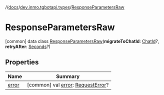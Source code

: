 //[docs](../../../index.md)/[dev.inmo.tgbotapi.types](../index.md)/[ResponseParametersRaw](index.md)



# ResponseParametersRaw  
 [common] data class [ResponseParametersRaw](index.md)(**migrateToChatId**: [ChatId](../-chat-id/index.md)?, **retryAfter**: [Seconds](../index.md#%5Bdev.inmo.tgbotapi.types%2FSeconds%2F%2F%2FPointingToDeclaration%2F%5D%2FClasslikes%2F625018081)?)   


## Properties  
  
|  Name |  Summary | 
|---|---|
| <a name="dev.inmo.tgbotapi.types/ResponseParametersRaw/error/#/PointingToDeclaration/"></a>[error](error.md)| <a name="dev.inmo.tgbotapi.types/ResponseParametersRaw/error/#/PointingToDeclaration/"></a> [common] val [error](error.md): [RequestError](../-request-error/index.md)?   <br>|

